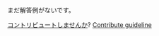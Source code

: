 
まだ解答例がないです。

[コントリビュートしませんか](https://github.com/BFEdev/BFE.dev-solutions/blob/main/problem/create-an-observable_ja.md)?  [Contribute guideline](https://github.com/BFEdev/BFE.dev-solutions#how-to-contribute)
